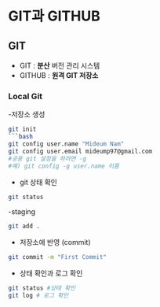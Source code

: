 # GIT과 GITHUB
## GIT

- GIT : **분산** 버전 관리 시스템
- GITHUB : **원격 GIT 저장소**

###  Local Git

-저장소 생성
```bash
git init
```bash
git config user.name "Mideum Nam"
git config user.email mideump97@gmail.com
#공용 git 설정을 하려면 -g
#예) git config -g user.name 이름
```

- git 상태 확인
```bash
git status
```


-staging
```bash
git add .
```

- 저장소에 반영 (commit)
```bash
git commit -m "First Commit"
```

- 상태 확인과 로그 확인
```bash
git status #상태 확인
git log # 로그 확인
```

